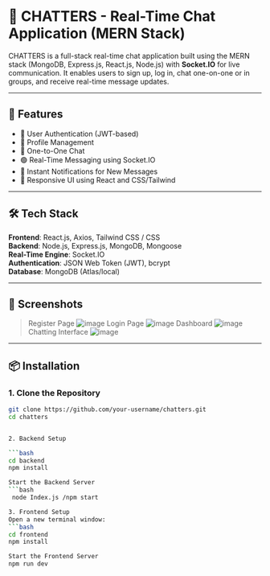 # 💬 CHATTERS - Real-Time Chat Application (MERN Stack)

CHATTERS is a full-stack real-time chat application built using the MERN stack (MongoDB, Express.js, React.js, Node.js) with **Socket.IO** for live communication. It enables users to sign up, log in, chat one-on-one or in groups, and receive real-time message updates.

---

## 🚀 Features

- 🔐 User Authentication (JWT-based)
- 👤 Profile Management
- 💬 One-to-One Chat
- 🟢 Real-Time Messaging using Socket.IO
- 🔔 Instant Notifications for New Messages
- 📱 Responsive UI using React and CSS/Tailwind

---

## 🛠️ Tech Stack

**Frontend**: React.js, Axios, Tailwind CSS / CSS  
**Backend**: Node.js, Express.js, MongoDB, Mongoose  
**Real-Time Engine**: Socket.IO  
**Authentication**: JSON Web Token (JWT), bcrypt  
**Database**: MongoDB (Atlas/local)

---

## 📸 Screenshots

> Register Page
![image](https://github.com/user-attachments/assets/dcf3f7a0-0033-48df-816e-5f59e61f2167)
> Login Page
![image](https://github.com/user-attachments/assets/0961a014-a3ab-4e6c-9b6b-cb19a6917e31)
> Dashboard
![image](https://github.com/user-attachments/assets/d93daedf-df31-4b04-9adb-c70c1445510b)
> Chatting Interface
![image](https://github.com/user-attachments/assets/83d3e3a3-8fd4-4495-9a22-11946713ae1c)

---

## 📦 Installation

### 1. Clone the Repository

```bash
git clone https://github.com/your-username/chatters.git
cd chatters


2. Backend Setup

```bash
cd backend
npm install

Start the Backend Server
```bash
 node Index.js /npm start

3. Frontend Setup
Open a new terminal window:
```bash
cd frontend
npm install

Start the Frontend Server
npm run dev

 
